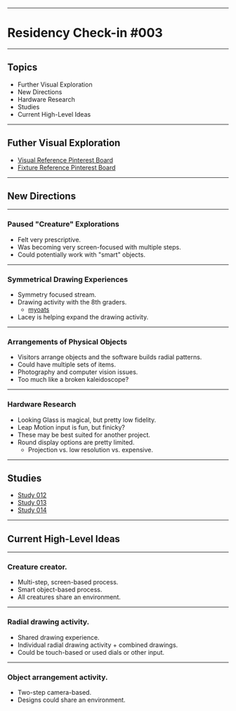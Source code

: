 ***

# Residency Check-in #003

***

## Topics

* Further Visual Exploration
* New Directions
* Hardware Research
* Studies
* Current High-Level Ideas

***

## Futher Visual Exploration

* [Visual Reference Pinterest Board](https://www.pinterest.com/scottmadethis/cmop-residency/)
* [Fixture Reference Pinterest Board](https://www.pinterest.com/scottmadethis/cmop-residency-fixture/)

***

## New Directions

***

### Paused "Creature" Explorations
* Felt very prescriptive.
* Was becoming very screen-focused with multiple steps.
* Could potentially work with "smart" objects.

***

### Symmetrical Drawing Experiences

* Symmetry focused stream.
* Drawing activity with the 8th graders.
    * [myoats](https://www.myoats.com/)
* Lacey is helping expand the drawing activity.

***

### Arrangements of Physical Objects

* Visitors arrange objects and the software builds radial patterns.
* Could have multiple sets of items.
* Photography and computer vision issues.
* Too much like a broken kaleidoscope?

***

### Hardware Research

* Looking Glass is magical, but pretty low fidelity.
* Leap Motion input is fun, but finicky?
* These may be best suited for another project.
* Round display options are pretty limited.
    * Projection vs. low resolution vs. expensive.

***

## Studies

* [Study 012](https://www.instagram.com/p/CA8lupdHhde/)
* [Study 013](https://www.instagram.com/p/CA_YWYxgGd9/)
* [Study 014](https://www.instagram.com/p/CBMA5MqgB73/)

***

## Current High-Level Ideas

***

 ### Creature creator.
* Multi-step, screen-based process.
* Smart object-based process.
* All creatures share an environment.

***

 ### Radial drawing activity.
* Shared drawing experience.
* Individual radial drawing activity + combined drawings.
* Could be touch-based or used dials or other input.

***

 ### Object arrangement activity.
* Two-step camera-based.
* Designs could share an environment.